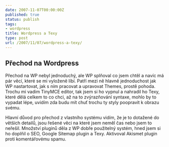 ```yaml
---
date: 2007-11-07T00:00:00Z
published: true
status: publish
tags:
- wordpress
title: Wordpress a Texy
type: post
url: /2007/11/07/wordpress-a-texy/
---
```


<h2>Přechod na Wordpress</h2>
Přechod na WP nebyl jednoduchý, ale WP splňoval co jsem chtěl a navíc má pár věcí, které se mi vyloženě líbí. Patří mezi ně hlavně jednoduchost jak WP nastartovat, jak s ním pracovat a upravovat Themes, prostě pohoda. Trochu mi vadim TinyMCE editor, tak jsem si ho vypnul a nahradil ho Texy, které dělá celkem to co chci, až na to zvýrazňování syntaxe, mohlo by to vypadat lépe, uvidím zda budu mít chuť trochu ty styly poopravit k obrazu  svému.

Hlavní důvod pro přechod z vlastního systému vidím, že je to dotažené do větších detailů, jsou řešené věci na které jsem neměl čas nebo jsem to neřešil. Množství pluginů děla z WP dobře použitelný systém, hned jsem si ho doplňil o SEO, Google Sitemap plugin a Texy. Aktivoval Akismet plugin proti komentářovému spamu.
